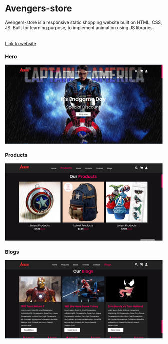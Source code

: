 # Avengers-store
Avengers-store is a responsive static shopping website built on HTML, CSS, JS. 
Built for learning purpose, to implement animation using JS libraries.
<br><br><br>
<a href="https://avengers-store.netlify.app/">Link to website</a>
<h3>Hero</h3>
<img src="https://github.com/vvek475/Avengers-store/blob/main/SC/hero.jpg">
<h3>Products</h3>
<img src="https://github.com/vvek475/Avengers-store/blob/main/SC/products.jpg">
<h3>Blogs</h3>
<img src="https://github.com/vvek475/Avengers-store/blob/main/SC/blogs.jpg">
